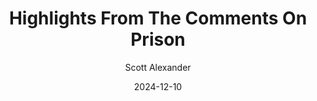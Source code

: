 ---
layout: podcast
title: "Highlights From The Comments On Prison"
author: Scott Alexander
description: https://www.astralcodexten.com/p/highlights-from-the-comments-on-prison
date: 2024-12-10
length: 13339802
duration: 3335
guid: highlights-from-the-comments-on-prison
---